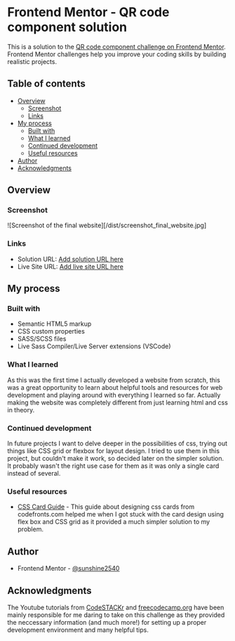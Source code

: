 # Frontend Mentor - QR code component solution

This is a solution to the [QR code component challenge on Frontend Mentor](https://www.frontendmentor.io/challenges/qr-code-component-iux_sIO_H). Frontend Mentor challenges help you improve your coding skills by building realistic projects. 

## Table of contents

- [Overview](#overview)
  - [Screenshot](#screenshot)
  - [Links](#links)
- [My process](#my-process)
  - [Built with](#built-with)
  - [What I learned](#what-i-learned)
  - [Continued development](#continued-development)
  - [Useful resources](#useful-resources)
- [Author](#author)
- [Acknowledgments](#acknowledgments)

## Overview

### Screenshot

![Screenshot of the final website][/dist/screenshot_final_website.jpg]

### Links

- Solution URL: [Add solution URL here](https://your-solution-url.com)
- Live Site URL: [Add live site URL here](https://your-live-site-url.com)

## My process

### Built with

- Semantic HTML5 markup
- CSS custom properties
- SASS/SCSS files
- Live Sass Compiler/Live Server extensions (VSCode)


### What I learned

As this was the first time I actually developed a website from scratch, this was a great opportunity to learn about helpful tools and resources for web development and playing around with everything I learned so far. Actually making the website was completely different from just learning html and css in theory.
### Continued development

In future projects I want to delve deeper in the possibilities of css, trying out things like CSS grid or flexbox for layout design. I tried to use them in this project, but couldn't make it work, so decided later on the simpler solution. It probably wasn't the right use case for them as it was only a single card instead of several.

### Useful resources

- [CSS Card Guide](https://codefronts.com/css-card-guide/) - This guide about designing css cards from codefronts.com helped me when I got stuck with the card design using flex box and CSS grid as it provided a much simpler solution to my problem.

## Author
- Frontend Mentor - [@sunshine2540](https://www.frontendmentor.io/profile/sunshine2540)

## Acknowledgments

The Youtube tutorials from [CodeSTACKr](https://www.youtube.com/codeSTACKr) and [freecodecamp.org](https://www.youtube.com/@freecodecamp) have been mainly responsible for me daring to take on this challenge as they provided the neccessary information (and much more!) for setting up a proper development environment and many helpful tips.
